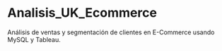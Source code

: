 # Analisis_UK_Ecommerce
Análisis de ventas y segmentación de clientes en E-Commerce usando MySQL y Tableau.
